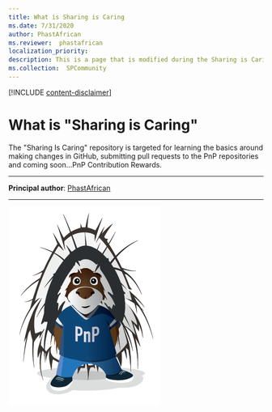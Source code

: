 ```yaml
---
title: What is Sharing is Caring
ms.date: 7/31/2020
author: PhastAfrican
ms.reviewer:  phastafrican
localization_priority: 
description: This is a page that is modified during the Sharing is Caring workshop
ms.collection:  SPCommunity
---
```


[!INCLUDE [content-disclaimer](includes/content-disclaimer.md)]

# What is "Sharing is Caring"

The "Sharing Is Caring" repository is targeted for learning the basics around making changes in GitHub, submitting pull requests to the PnP repositories and coming soon...PnP Contribution Rewards.

---

**Principal author**: [PhastAfrican](http://www.linkedin.com/in/YourProfileLink)

---

![Parker](media/phastafrican-what-is-sharing-is-caring/parker.png)

